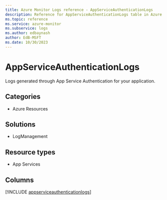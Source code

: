 ```yaml
---
title: Azure Monitor Logs reference - AppServiceAuthenticationLogs
description: Reference for AppServiceAuthenticationLogs table in Azure Monitor Logs.
ms.topic: reference
ms.service: azure-monitor
ms.subservice: logs
ms.author: edbaynash
author: EdB-MSFT
ms.date: 10/30/2023
---
```


# AppServiceAuthenticationLogs

Logs generated through App Service Authentication for your application.

## Categories

- Azure Resources
## Solutions

- LogManagement
## Resource types

- App Services

            


## Columns
  
[!INCLUDE [appserviceauthenticationlogs](../includes/appserviceauthenticationlogs-include.md)]
